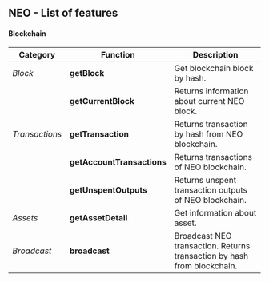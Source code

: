## NEO - List of features

#### Blockchain

| **Category**   | Function                   | Description                                                             |
| -------------- | -------------------------- | ----------------------------------------------------------------------- |
| _Block_        | **getBlock**               | Get blockchain block by hash.                                           |
|                | **getCurrentBlock**        | Returns information about current NEO block.                            |
| _Transactions_ | **getTransaction**         | Returns transaction by hash from NEO blockchain.                        |
|                | **getAccountTransactions** | Returns transactions of NEO blockchain.                                 |
|                | **getUnspentOutputs**      | Returns unspent transaction outputs of NEO blockchain.                  |
| _Assets_       | **getAssetDetail**         | Get information about asset.                                            |
| _Broadcast_    | **broadcast**              | Broadcast NEO transaction. Returns transaction by hash from blockchain. |
